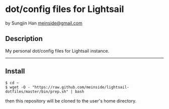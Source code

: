 # dot/config files for Lightsail
by Sungjin Han <meinside@gmail.com>

## Description

My personal dot/config files for Lightsail instance.

---

## Install

```
$ cd ~
$ wget -O - "https://raw.github.com/meinside/lightsail-dotfiles/master/bin/prep.sh" | bash
```

then this repository will be cloned to the user's home directory.

